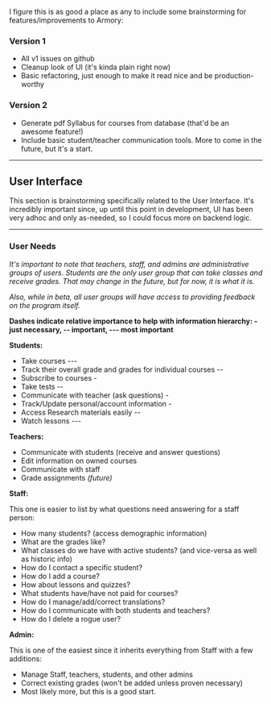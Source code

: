 I figure this is as good a place as any to include some brainstorming for features/improvements to Armory:

### Version 1

* All v1 issues on github
* Cleanup look of UI (it's kinda plain right now)
* Basic refactoring, just enough to make it read nice and be production-worthy

### Version 2

* Generate pdf Syllabus for courses from database (that'd be an awesome feature!)
* Include basic student/teacher communication tools. More to come in the future, but it's a start.

***********************************************************************************

## User Interface

This section is brainstorming specifically related to the User Interface. It's incredibly important since, up until this point in development, UI has been very adhoc and only as-needed, so I could focus more on backend logic.

******************************

### User Needs

*It's important to note that teachers, staff, and admins are administrative groups of users. Students are the only user group that can take classes and receive grades. That may change in the future, but for now, it is what it is.*

*Also, while in beta, all user groups will have access to providing feedback on the program itself.*

**Dashes indicate relative importance to help with information hierarchy: - just necessary, -- important, --- most important**

**Students:**

* Take courses ---
* Track their overall grade and grades for individual courses --
* Subscribe to courses -
* Take tests --
* Communicate with teacher (ask questions) -
* Track/Update personal/account information -
* Access Research materials easily --
* Watch lessons ---

**Teachers:**

* Communicate with students (receive and answer questions)
* Edit information on owned courses
* Communicate with staff
* Grade assignments *(future)*

**Staff:**

This one is easier to list by what questions need answering for a staff person:

* How many students? (access demographic information)
* What are the grades like?
* What classes do we have with active students? (and vice-versa as well as historic info)
* How do I contact a specific student?
* How do I add a course?
* How about lessons and quizzes?
* What students have/have not paid for courses?
* How do I manage/add/correct translations?
* How do I communicate with both students and teachers?
* How do I delete a rogue user?

**Admin:**

This is one of the easiest since it inherits everything from Staff with a few additions:

* Manage Staff, teachers, students, and other admins
* Correct existing grades (won't be added unless proven necessary)
* Most likely more, but this is a good start.